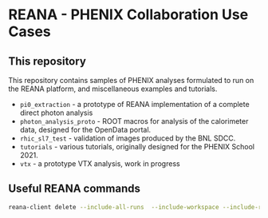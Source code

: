 # REANA - PHENIX Collaboration Use Cases

## This repository

This repository contains samples of PHENIX analyses
formulated to run on the REANA platform, and miscellaneous
examples and tutorials.

* ```pi0_extraction``` - a prototype of REANA implementation of a complete direct photon analysis
* ```photon_analysis_proto``` - ROOT macros for analysis of the calorimeter data, designed for the OpenData portal.
* ```rhic_sl7_test``` - validation of images produced by the BNL SDCC.
* ```tutorials``` - various tutorials, originally designed for the PHENIX School 2021.
* ```vtx``` - a prototype VTX analysis, work in progress


## Useful REANA commands

```bash
reana-client delete --include-all-runs  --include-workspace --include-records -w basic
```

